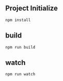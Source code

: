 ## Project Initialize

```shell
npm install
```

## build

```shell
npm run build
```

## watch

```shell
npm run watch
```
